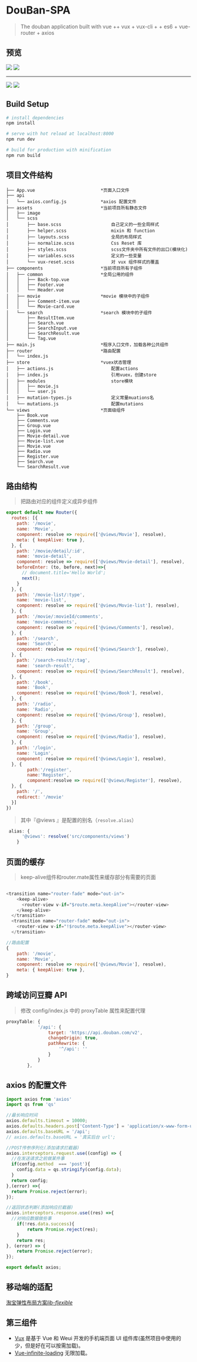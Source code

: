# DouBan-SPA

> The douban application built with vue ++ vux + vux-cli + + es6 + vue-router + axios 

## 预览

![](https://github.com/GreatAuk/DouBan-SPA/raw/master/review1.gif)  ![](https://github.com/GreatAuk/DouBan-SPA/raw/master/review2.gif)

------



![](https://github.com/GreatAuk/DouBan-SPA/raw/master/review3.gif)  ![](https://github.com/GreatAuk/DouBan-SPA/raw/master/review4.gif)

## Build Setup

``` bash
# install dependencies
npm install

# serve with hot reload at localhost:8000
npm run dev

# build for production with minification
npm run build
```

## 项目文件结构

```
├── App.vue							*页面入口文件
├── api
│   └── axios.config.js				*axios 配置文件
├── assets							*当前项目所有静态文件	
│   ├── image
│   └── scss
│       ├── base.scss					自己定义的一些全局样式
│       ├── helper.scss					mixin 和 function
│       ├── layouts.scss				全局的布局样式
│       ├── normalize.scss				Css Reset 库
│       ├── styles.scss					scss文件夹中所有文件的出口(模块化)
│       ├── variables.scss				定义的一些变量
│       └── vux-reset.scss				对 vux 组件样式的覆盖
├── components						*当前项目所有子组件
│   ├── common						*全局公用的组件
│   │   ├── Back-top.vue
│   │   ├── Footer.vue
│   │   └── Header.vue
│   ├── movie						*movie 模块中的子组件
│   │   ├── Comment-item.vue
│   │   └── Movie-card.vue
│   └── search						*search 模块中的子组件
│       ├── ResultItem.vue
│       ├── Search.vue
│       ├── SearchInput.vue
│       ├── SearchResult.vue
│       └── Tag.vue
├── main.js							*程序入口文件，加载各种公共组件
├── router							*路由配置
│   └── index.js
├── store							*vuex状态管理
│   ├── actions.js						配置actions
│   ├── index.js						引用vuex，创建store
│   ├── modules							store模块
│   │   ├── movie.js
│   │   └── user.js
│   ├── mutation-types.js				定义常量muations名
│   └── mutations.js					配置mutations
└── views							*页面级组件
    ├── Book.vue
    ├── Comments.vue
    ├── Group.vue
    ├── Login.vue
    ├── Movie-detail.vue
    ├── Movie-list.vue
    ├── Movie.vue
    ├── Radio.vue
    ├── Register.vue
    ├── Search.vue
    └── SearchResult.vue
```



## 路由结构

>把路由对应的组件定义成异步组件

```javascript
export default new Router({
  routes: [{
    path: '/movie',
    name: 'Movie',
    component: resolve => require(['@views/Movie'], resolve),
    meta: { keepAlive: true },
  }, {
    path: '/movie/detail/:id',
    name: 'movie-detail',
    component: resolve => require(['@views/Movie-detail'], resolve),
    beforeEnter: (to, before, next)=>{
      // document.title='Hello World';
      next();
    }
  }, {
    path: '/movie-list/:type',
    name: 'movie-list',
    component: resolve => require(['@views/Movie-list'], resolve),
  }, {
    path: '/movie/:movieId/comments',
    name: 'movie-comments',
    component: resolve => require(['@views/Comments'], resolve),
  }, {
    path: '/search',
    name: 'Search',
    component: resolve => require(['@views/Search'], resolve),
  }, {
    path: '/search-result/:tag',
    name: 'search-result',
    component: resolve => require(['@views/SearchResult'], resolve),
  }, {
    path: '/book',
    name: 'Book',
    component: resolve => require(['@views/Book'], resolve),
  }, {
    path: '/radio',
    name: 'Radio',
    component: resolve => require(['@views/Group'], resolve),
  }, {
    path: '/group',
    name: 'Group',
    component: resolve => require(['@views/Radio'], resolve),
  }, {
    path: '/login',
    name: 'Login',
    component: resolve => require(['@views/Login'], resolve),
  }, {
		path:'/register',
		name:'Register',
		component:resolve => require(['@views/Register'], resolve),
  }, {
    path: '/',
    redirect: '/movie'
  }]
})

```
> 其中『@views 』是配置的别名（`resolve.alias`）

```Javascript
 alias: {
      '@views': resolve('src/components/views')
    }
```

## 页面的缓存

> keep-alive组件和router.mate属性来缓存部分有需要的页面

```Javascript
  
<transition name="router-fade" mode="out-in">
    <keep-alive>
      <router-view v-if="$route.meta.keepAlive"></router-view>
    </keep-alive>
  </transition>
  <transition name="router-fade" mode="out-in">
    <router-view v-if="!$route.meta.keepAlive"></router-view>
  </transition>
```

```Javascript
//路由配置
{
    path: '/movie',
    name: 'Movie',
    component: resolve => require(['@views/Movie'], resolve),
    meta: { keepAlive: true },
}
```



## 跨域访问豆瓣 API

> 修改 config/index.js 中的 proxyTable 属性来配置代理

```javascript
proxyTable: {
            '/api': {
                target: 'https://api.douban.com/v2',
                changeOrigin: true,
                pathRewrite: {
                    '^/api': ''
                }
            }
        },
```



## axios 的配置文件

```Javascript
import axios from 'axios'
import qs from 'qs'

//最长响应时间
axios.defaults.timeout = 10000;
axios.defaults.headers.post['Content-Type'] = 'application/x-www-form-urlencoded;charset=UTF-8';
axios.defaults.baseURL = '/api';
// axios.defaults.baseURL = '真实后台 url';

//POST传参序列化(添加请求拦截器)
axios.interceptors.request.use((config) => {
  //在发送请求之前做某件事
  if(config.method  === 'post'){
    config.data = qs.stringify(config.data);
  }
  return config;
},(error) =>{
  return Promise.reject(error);
});

//返回状态判断(添加响应拦截器)
axios.interceptors.response.use((res) =>{
  //对响应数据做些事
    if(!res.data.success){
        return Promise.reject(res);
    }
    return res;
}, (error) => {
    return Promise.reject(error);
});

export default axios;

```

## 移动端的适配

[淘宝弹性布局方案*lib-flexible*](https://github.com/amfe/lib-flexible)



## 第三组件

* [Vux](https://github.com/airyland/vux)  是基于 Vue 和 Weui 开发的手机端页面 UI 组件库(虽然项目中使用的少，但是好在可以按需加载)。
* [Vue-infinite-loading](https://github.com/PeachScript/vue-infinite-loading) 无限加载。